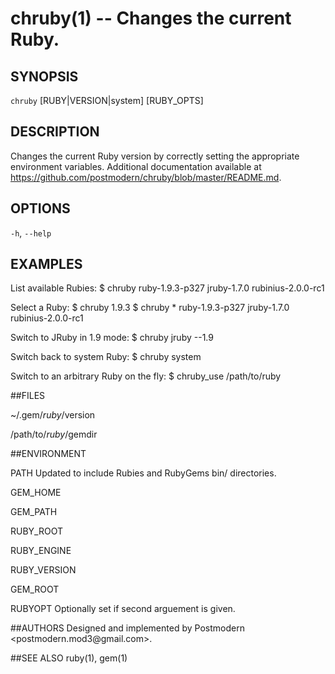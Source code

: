 # chruby(1) -- Changes the current Ruby.

## SYNOPSIS

`chruby` [RUBY|VERSION|system] [RUBY_OPTS]

## DESCRIPTION
Changes the current Ruby version by correctly setting the appropriate environment variables. Additional documentation available at <https://github.com/postmodern/chruby/blob/master/README.md>.

## OPTIONS

`-h`, `--help`

## EXAMPLES

List available Rubies:
    $ chruby
     ruby-1.9.3-p327
     jruby-1.7.0
     rubinius-2.0.0-rc1

Select a Ruby:
    $ chruby 1.9.3
    $ chruby
     * ruby-1.9.3-p327
       jruby-1.7.0
       rubinius-2.0.0-rc1

Switch to JRuby in 1.9 mode:
    $ chruby jruby --1.9

Switch back to system Ruby:
    $ chruby system

Switch to an arbitrary Ruby on the fly:
    $ chruby_use /path/to/ruby

##FILES

~/.gem/$ruby/$version

/path/to/$ruby/$gemdir

##ENVIRONMENT

PATH Updated to include Rubies and RubyGems bin/ directories.

GEM_HOME

GEM_PATH

RUBY_ROOT

RUBY_ENGINE

RUBY_VERSION

GEM_ROOT

RUBYOPT Optionally set if second arguement is given.

##AUTHORS
Designed and implemented by Postmodern <postmodern.mod3\@gmail.com>.

##SEE ALSO
ruby(1), gem(1)